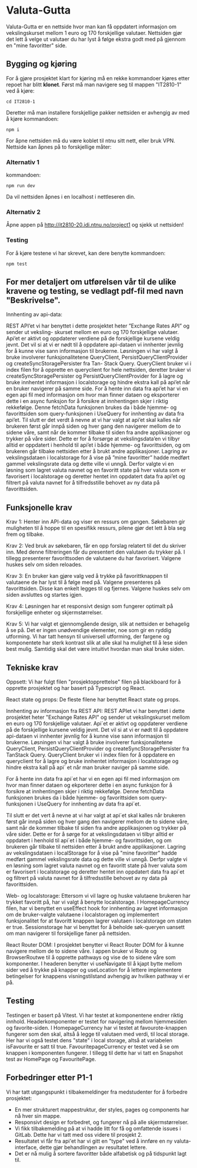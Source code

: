 # Valuta-Gutta

Valuta-Gutta er en nettside hvor man kan få oppdatert informasjon om vekslingskurset mellom 1 euro og 170 forskjellige valutaer. Nettsiden gjør det lett å velge ut valutaer du har lyst å følge ekstra godt med på gjennom en "mine favoritter" side.

## Bygging og kjøring

For å gjøre prosjektet klart for kjøring må en rekke kommandoer kjøres etter repoet har blitt **klonet**. Først må man navigere seg til mappen "IT2810-1" ved å kjøre:

```
cd IT2810-1
```

Deretter må man installere forskjellige pakker nettsiden er avhengig av med å kjøre kommandoen:

```
npm i
```

For åpne nettsiden må du være koblet til ntnu sitt nett, eller bruk VPN. Nettside kan åpnes på to forskjellige måter:

### Alternativ 1

kommandoen:

```
npm run dev
```

Da vil nettsiden åpnes i en localhost i nettleseren din.

### Alternativ 2

Åpne appen på http://it2810-20.idi.ntnu.no/project1 og sjekk ut nettsiden!

### Testing

For å kjøre testene vi har skrevet, kan dere benytte kommandoen:

```
npm test
```

## For mer detaljert om utførelsen vår til de ulike kravene og testing, se vedlagt pdf-fil med navn "Beskrivelse".

Innhenting av api-data:

REST API’et vi har benyttet i dette prosjektet heter ”Exchange Rates API” og sender ut veksling-
skurset mellom en euro og 170 forskjellige valutaer. Api’et er aktivt og oppdaterer verdiene på de
forskjellige kursene veldig jevnt. Det vil si at vi er nødt til å oppdatere api-dataen vi innhenter
jevnlig for å kunne vise sann informasjon til brukerne. Løsningen vi har valgt å bruke involverer
funksjonalitetene QueryClient, PersistQueryClientProvider og createSyncStoragePersister fra Tan-
Stack Query. QueryClient bruker vi i index filen for å opprette en queryclient for hele nettsiden,
deretter bruker vi createSyncStoragePersister og PersistQueryClientProvider for å lagre og bruke
innhentet informasjon i localstorage og hindre ekstra kall på api’et når en bruker navigerer på
samme side.
For å hente inn data fra api’et har vi en egen api fil med informasjon om hvor man finner dataen og
eksporterer dette i en async funksjon for å forsikre at innhentingen skjer i riktig rekkefølge. Denne
fetchData funksjonen brukes da i både hjemme- og favorittsiden som query-funksjonen i UseQuery
for innhenting av data fra api’et.
Til slutt er det verdt å nevne at vi har valgt at api’et skal kalles når brukeren først går innpå siden
og hver gang den navigerer mellom de to sidene våre, samt når de kommer tilbake til siden fra
andre applikasjoner og trykker på våre sider. Dette er for å forsørge at vekslingsdata’en vi tilbyr
alltid er oppdatert i henhold til api’et i både hjemme- og favorittsiden, og om brukeren går tilbake
nettsiden etter å brukt andre applikasjoner. Lagring av vekslingsdataen i localstorage for å vise
på ”mine favoritter” hadde medført gammel vekslingsrate data og dette ville vi unngå. Derfor
valgte vi en løsning som lagret valuta navnet og en favoritt state på hver valuta som er favorisert
i localstorage og deretter hentet inn oppdatert data fra api’et og filtrert på valuta navnet for å
tilfredsstille behovet av ny data på favorittsiden.

## Funksjonelle krav

Krav 1:
Henter inn API-data og viser en ressurs om gangen. Søkebaren gir muligheten til å hoppe til en spesifikk ressurs, pilene gjør det lett å bla seg frem og tilbake.

Krav 2:
Ved bruk av søkebaren, får en opp forslag relatert til det du skriver inn. Med denne filtreringen får du presentert den valutaen du trykker på. I tillegg presenterer favorittsoden de valutaene du har favorisert. Valgene huskes selv om siden reloades.

Krav 3:
En bruker kan gjøre valg ved å trykke på favorittknappen til valutaene de har lyst til å følge med på. Valgene presenteres på favorittsiden. Disse kan enkelt legges til og fjernes. Valgene huskes selv om siden avsluttes og startes igjen.

Krav 4:
Løsningen har et responsivt design som fungerer optimalt på forskjellige enheter og skjermstørrelser.

Krav 5:
Vi har valgt et gjennomgående design, slik at nettsiden er behagelig å se på. Det er ingen unødvendige elementer, noe som gir en ryddig utforming. Vi har tatt hensyn til universell utforming, der fargene og komponentete har sterk kontrast slik at alle skal ha mulighet til å lese siden best mulig. Samtidig skal det være intuitivt hvordan man skal bruke siden.

## Tekniske krav

Oppsett:
Vi har fulgt filen "prosjektopprettelse" filen på blackboard for å opprette prosjektet og har basert på Typescript og React.

React state og props:
De fleste filene har benyttet React state og props.

Innhenting av informasjon fra REST API:
REST APIet vi har benyttet i dette prosjektet heter "Exchange Rates API" og sender ut vekslingskurset mellom en euro og 170 forskjellige valutaer. Api´et er aktivt og oppdaterer verdiene på de forskjellige kursene veldig jevnt. Det vil si at vi er nødt til å oppdatere api-dataen vi innhenter jevnlig for å kunne vise sann informasjon til brukerne. Løsningen vi har valgt å bruke involverer funksjonalitetene QueryClient, PersistQueryClientProvider og createSyncStoragePersister fra TanStack Query. QueryClient bruker vi i index filen for å oppdatere en queryclient for å lagre og bruke innhentet informasjon i localstorage og hindre ekstra kall på api´
et når man bruker naviger på samme side.

For å hente inn data fra api´et har vi en egen api fil med informasjon om hvor man finner dataen og ekporterer dette i en async funksjon for å forsikre at innhentingen skjer i riktig rekkefølge. Denne fetchData funksjonen brukes da i både hjemme- og favorittsiden som query-funksjonen i UseQuery for innhenting av data fra api´et.

Til slutt er det vert å nevne at vi har valgt at api´et skal kalles når brukeren først går innpå siden og hver gang den navigerer mellom de to sidene våre, samt når de kommer tilbake til siden fra andre applikasjonen og trykker på våre sider. Dette er for å sørge for at vekslingsdataen vi tilbyr alltid er oppdatert i henhold til api´et i både hjemme- og favorittsiden, og om brukeren går tilbake til nettsiden etter å brukt andre applikasjoner. Lagring av vekslingsdataen i localStorage for å vise på "mine favoritter" hadde medført gammel vekslingsrate data og dette ville vi unngå. Derfpr valgte vi en løsning som lagret valuta navnet og en favoritt state på hver valuta som er favorisert i localstorage og deretter hentet inn oppdatert data fra api´et og filtrert på valuta navnet for å tilfredsstille behovet av ny data på favorittsiden.

Web- og localstorage:
Ettersom vi vil lagre og huske valutaene brukeren har trykket favoritt på, har vi valgt å benytte localstorage. I HomepageCurrency filen, har vi benyttet en useEffect hook for innhenting av lagret informasjon om de bruker-valgte valutaene i localstoragen og implementert funksjonalitet for at favoritt knappen lagrer valutaen i localstorage om staten er true.
Sessionstorage har vi benyttet for å beholde søk-queryen uansett om man navigerer til forskjellige faner på nettsiden.

React Router DOM:
I prosjektet benytter vi React Router DOM for å kunne navigere mellom de to sidene våre. I appen bruker vi Route og BrowserRoutwe til å opprette pathways og vise de to sidene våre som komponenter. I headeren benytter vi useNavigate til å kjapt bytte mellom sider ved å trykke på knapper og useLocation for å lettere implementere betingelser for knappens visningstilstand avhengig av hvilken pathway vi er på.

## Testing

Testingen er basert på Vitest. Vi har testet at komponentene endrer riktig innhold. Headerkomponenter er testet for navigering mellom hjemmesiden og favorite-siden. I HomepageCurrency har vi testet at favourote-knappen fungerer som den skal, altså å legge til valutaen med verdi, til local storage. Her har vi også testet dens "state" i local storage, altså at variabelen isFavourite er satt til true. FavouritepageCurrency er testet ved å se om knappen i komponenten fungerer. I tillegg til dette har vi tatt en Snapshot test av HomePage og FavouritePage.

## Forbedringer etter P1-1

Vi har tatt utgangspunkt i tilbakemeldinger fra medstudenter for å forbedre prosjektet:

- En mer strukturert mappestruktur, der styles, pages og components har nå hver sin mappe.
- Responsivt design er forbedret, og fungerer nå på alle skjermstørrelser.
- Vi fikk tilbakemelding på at vi hadde litt for få og omfattende issues i GitLab. Dette har vi tatt med oss videre til prosjekt 2.
- Resultatet vi får fra api'et har vi gitt en "type" ved å innføre en ny valuta-interface, dette gjør behandlingen av resultatet lettere.
- Det er nå mulig å sortere favoritter både alfabetisk og på tidspunkt lagt til.
